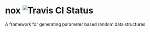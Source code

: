 nox ![Travis CI Status](https://api.travis-ci.org/johanjordaan/nox.svg?branch=master "Travis CI Status")
===

A framework for generating parameter based random data structures
